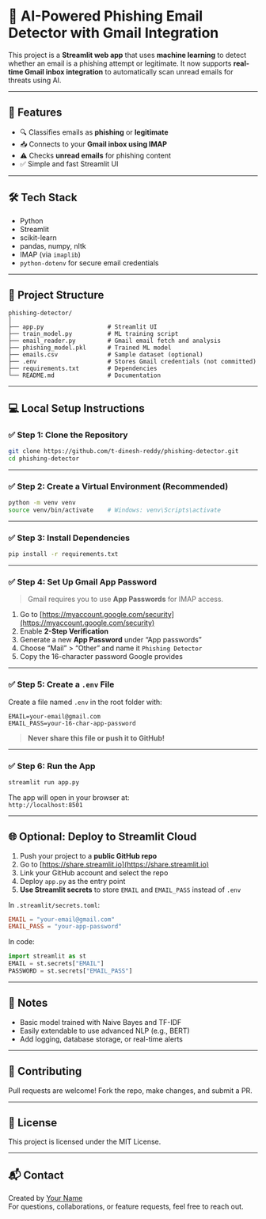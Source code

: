 # 📧 AI-Powered Phishing Email Detector with Gmail Integration

This project is a **Streamlit web app** that uses **machine learning** to detect whether an email is a phishing attempt or legitimate. It now supports **real-time Gmail inbox integration** to automatically scan unread emails for threats using AI.

---

## 🚀 Features

- 🔍 Classifies emails as **phishing** or **legitimate**
- 📥 Connects to your **Gmail inbox using IMAP**
- ⚠️ Checks **unread emails** for phishing content
- ✅ Simple and fast Streamlit UI

---

## 🛠️ Tech Stack

- Python
- Streamlit
- scikit-learn
- pandas, numpy, nltk
- IMAP (via `imaplib`)
- `python-dotenv` for secure email credentials

---

## 📂 Project Structure

```
phishing-detector/
│
├── app.py                  # Streamlit UI
├── train_model.py          # ML training script
├── email_reader.py         # Gmail email fetch and analysis
├── phishing_model.pkl      # Trained ML model
├── emails.csv              # Sample dataset (optional)
├── .env                    # Stores Gmail credentials (not committed)
├── requirements.txt        # Dependencies
└── README.md               # Documentation
```

---

## 💻 Local Setup Instructions

### ✅ Step 1: Clone the Repository

```bash
git clone https://github.com/t-dinesh-reddy/phishing-detector.git
cd phishing-detector
```

---

### ✅ Step 2: Create a Virtual Environment (Recommended)

```bash
python -m venv venv
source venv/bin/activate    # Windows: venv\Scripts\activate
```

---

### ✅ Step 3: Install Dependencies

```bash
pip install -r requirements.txt
```

---

### ✅ Step 4: Set Up Gmail App Password

> Gmail requires you to use **App Passwords** for IMAP access.

1. Go to [https://myaccount.google.com/security](https://myaccount.google.com/security)
2. Enable **2-Step Verification**
3. Generate a new **App Password** under “App passwords”
4. Choose “Mail” > “Other” and name it `Phishing Detector`
5. Copy the 16-character password Google provides

---

### ✅ Step 5: Create a `.env` File

Create a file named `.env` in the root folder with:

```
EMAIL=your-email@gmail.com
EMAIL_PASS=your-16-char-app-password
```

> **Never share this file or push it to GitHub!**

---

### ✅ Step 6: Run the App

```bash
streamlit run app.py
```

The app will open in your browser at:  
`http://localhost:8501`

---

## 🌐 Optional: Deploy to Streamlit Cloud

1. Push your project to a **public GitHub repo**
2. Go to [https://share.streamlit.io](https://share.streamlit.io)
3. Link your GitHub account and select the repo
4. Deploy `app.py` as the entry point
5. **Use Streamlit secrets** to store `EMAIL` and `EMAIL_PASS` instead of `.env`

In `.streamlit/secrets.toml`:

```toml
EMAIL = "your-email@gmail.com"
EMAIL_PASS = "your-app-password"
```

In code:

```python
import streamlit as st
EMAIL = st.secrets["EMAIL"]
PASSWORD = st.secrets["EMAIL_PASS"]
```

---

## 🧠 Notes

- Basic model trained with Naive Bayes and TF-IDF
- Easily extendable to use advanced NLP (e.g., BERT)
- Add logging, database storage, or real-time alerts

---

## 🙌 Contributing

Pull requests are welcome! Fork the repo, make changes, and submit a PR.

---

## 📄 License

This project is licensed under the MIT License.

---

## 📬 Contact

Created by [Your Name](https://github.com/YOUR-USERNAME)  
For questions, collaborations, or feature requests, feel free to reach out.
